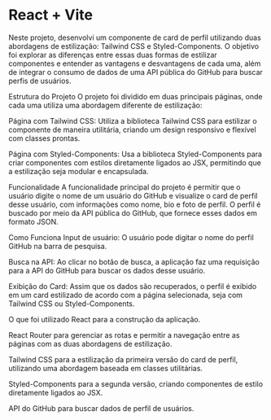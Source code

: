 # React + Vite

Neste projeto, desenvolvi um componente de card de perfil utilizando duas abordagens de estilização: Tailwind CSS e Styled-Components. O objetivo foi explorar as diferenças entre essas duas formas de estilizar componentes e entender as vantagens e desvantagens de cada uma, além de integrar o consumo de dados de uma API pública do GitHub para buscar perfis de usuários.

Estrutura do Projeto O projeto foi dividido em duas principais páginas, onde cada uma utiliza uma abordagem diferente de estilização:

Página com Tailwind CSS: Utiliza a biblioteca Tailwind CSS para estilizar o componente de maneira utilitária, criando um design responsivo e flexível com classes prontas.

Página com Styled-Components: Usa a biblioteca Styled-Components para criar componentes com estilos diretamente ligados ao JSX, permitindo que a estilização seja modular e encapsulada.

Funcionalidade A funcionalidade principal do projeto é permitir que o usuário digite o nome de um usuário do GitHub e visualize o card de perfil desse usuário, com informações como nome, bio e foto de perfil. O perfil é buscado por meio da API pública do GitHub, que fornece esses dados em formato JSON.

Como Funciona Input de usuário: O usuário pode digitar o nome do perfil GitHub na barra de pesquisa.

Busca na API: Ao clicar no botão de busca, a aplicação faz uma requisição para a API do GitHub para buscar os dados desse usuário.

Exibição do Card: Assim que os dados são recuperados, o perfil é exibido em um card estilizado de acordo com a página selecionada, seja com Tailwind CSS ou Styled-Components.

O que foi utilizado React para a construção da aplicação.

React Router para gerenciar as rotas e permitir a navegação entre as páginas com as duas abordagens de estilização.

Tailwind CSS para a estilização da primeira versão do card de perfil, utilizando uma abordagem baseada em classes utilitárias.

Styled-Components para a segunda versão, criando componentes de estilo diretamente ligados ao JSX.

API do GitHub para buscar dados de perfil de usuários.
